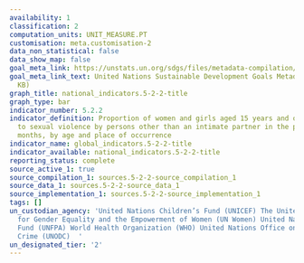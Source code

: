 ```yaml
---
availability: 1
classification: 2
computation_units: UNIT_MEASURE.PT
customisation: meta.customisation-2
data_non_statistical: false
data_show_map: false
goal_meta_link: https://unstats.un.org/sdgs/files/metadata-compilation/Metadata-Goal-5.pdf
goal_meta_link_text: United Nations Sustainable Development Goals Metadata (PDF 294
  KB)
graph_title: national_indicators.5-2-2-title
graph_type: bar
indicator_number: 5.2.2
indicator_definition: Proportion of women and girls aged 15 years and older subjected
  to sexual violence by persons other than an intimate partner in the previous 12
  months, by age and place of occurrence
indicator_name: global_indicators.5-2-2-title
indicator_available: national_indicators.5-2-2-title
reporting_status: complete
source_active_1: true
source_compilation_1: sources.5-2-2-source_compilation_1
source_data_1: sources.5-2-2-source_data_1
source_implementation_1: sources.5-2-2-source_implementation_1
tags: []
un_custodian_agency: 'United Nations Children’s Fund (UNICEF) The United Nations Entity
  for Gender Equality and the Empowerment of Women (UN Women) United Nations Population
  Fund (UNFPA) World Health Organization (WHO) United Nations Office on Drugs and
  Crime (UNODC)  '
un_designated_tier: '2'
---
```


